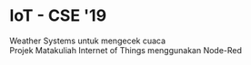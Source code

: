 # IoT - CSE '19
Weather Systems untuk mengecek cuaca  
Projek Matakuliah Internet of Things menggunakan Node-Red

